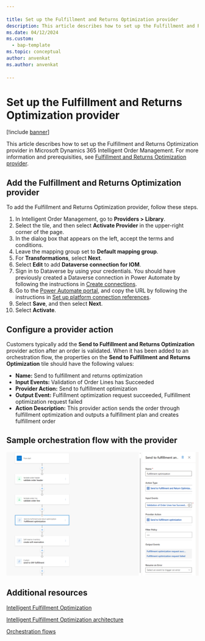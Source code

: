 ```yaml
---

title: Set up the Fulfillment and Returns Optimization provider
description: This article describes how to set up the Fulfillment and Returns Optimization provider in Microsoft Dynamics 365 Intelligent Order Management.
ms.date: 04/12/2024
ms.custom: 
  - bap-template
ms.topic: conceptual
author: anvenkat
ms.author: anvenkat

---
```


# Set up the Fulfillment and Returns Optimization provider

[!include [banner](includes/banner.md)]

This article describes how to set up the Fulfillment and Returns Optimization provider in Microsoft Dynamics 365 Intelligent Order Management. For more information and prerequisities, see [Fulfillment and Returns Optimization provider](fulfillment-returns-optimization.md).


## Add the Fulfillment and Returns Optimization provider

To add the Fulfillment and Returns Optimization provider, follow these steps.

1. In Intelligent Order Management, go to **Providers \> Library**.
1. Select the tile, and then select **Activate Provider** in the upper-right corner of the page.
1. In the dialog box that appears on the left, accept the terms and conditions.
1. Leave the mapping group set to **Default mapping group**.
1. For **Transformations**, select **Next**.
1. Select **Edit** to add **Dataverse connection for IOM**.
1. Sign in to Dataverse by using your credentials. You should have previously created a Dataverse connection in Power Automate by following the instructions in [Create connections](setup.md#create-connections).
1. Go to the [Power Automate portal](https://flow.microsoft.com/), and copy the URL by following the instructions in [Set up platform connection references](setup.md#set-up-platform-connection-references).
1. Select **Save**, and then select **Next**.
1. Select **Activate**.

## Configure a provider action

Customers typically add the **Send to Fulfillment and Returns Optimization** provider action after an order is validated. When it has been added to an orchestration flow, the properties on the **Send to Fulfillment and Returns Optimization** tile should have the following values:

- **Name:** Send to fulfillment and returns optimization
- **Input Events:** Validation of Order Lines has Succeeded
- **Provider Action:** Send to fulfillment optimization
- **Output Event:** Fulfillment optimization request succeeded, Fulfillment optimization request failed
- **Action Description:** This provider action sends the order through fulfillment optimization and outputs a fulfillment plan and creates fulfillment order

## Sample orchestration flow with the provider

![Orchestration flow with a Fulfillment and Returns Optimization provider action.](media/flow-with-FRO-provider.png)

## Additional resources

[Intelligent Fulfillment Optimization](ifo.md)

[Intelligent Fulfillment Optimization architecture](ifo-arch.md)

[Orchestration flows](orchestration-flows.md)

